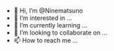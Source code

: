 - 👋 Hi, I’m @Ninematsuno
- 👀 I’m interested in ...
- 🌱 I’m currently learning ...
- 💞️ I’m looking to collaborate on ...
- 📫 How to reach me ...

<!---
Ninematsuno/Ninematsuno is a ✨ special ✨ repository because its `README.md` (this file) appears on your GitHub profile.
You can click the Preview link to take a look at your changes.
--->
